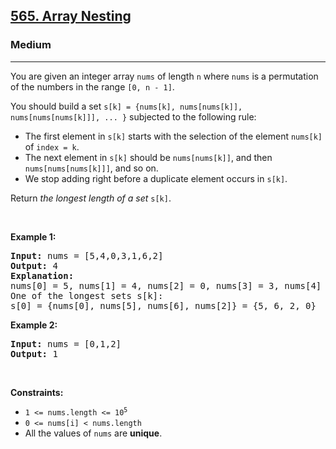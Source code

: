<h2><a href="https://leetcode.com/problems/array-nesting/">565. Array Nesting</a></h2><h3>Medium</h3><hr><div style="user-select: auto;"><p style="user-select: auto;">You are given an integer array <code style="user-select: auto;">nums</code> of length <code style="user-select: auto;">n</code> where <code style="user-select: auto;">nums</code> is a permutation of the numbers in the range <code style="user-select: auto;">[0, n - 1]</code>.</p>

<p style="user-select: auto;">You should build a set <code style="user-select: auto;">s[k] = {nums[k], nums[nums[k]], nums[nums[nums[k]]], ... }</code> subjected to the following rule:</p>

<ul style="user-select: auto;">
	<li style="user-select: auto;">The first element in <code style="user-select: auto;">s[k]</code> starts with the selection of the element <code style="user-select: auto;">nums[k]</code> of <code style="user-select: auto;">index = k</code>.</li>
	<li style="user-select: auto;">The next element in <code style="user-select: auto;">s[k]</code> should be <code style="user-select: auto;">nums[nums[k]]</code>, and then <code style="user-select: auto;">nums[nums[nums[k]]]</code>, and so on.</li>
	<li style="user-select: auto;">We stop adding right before a duplicate element occurs in <code style="user-select: auto;">s[k]</code>.</li>
</ul>

<p style="user-select: auto;">Return <em style="user-select: auto;">the longest length of a set</em> <code style="user-select: auto;">s[k]</code>.</p>

<p style="user-select: auto;">&nbsp;</p>
<p style="user-select: auto;"><strong style="user-select: auto;">Example 1:</strong></p>

<pre style="user-select: auto;"><strong style="user-select: auto;">Input:</strong> nums = [5,4,0,3,1,6,2]
<strong style="user-select: auto;">Output:</strong> 4
<strong style="user-select: auto;">Explanation:</strong> 
nums[0] = 5, nums[1] = 4, nums[2] = 0, nums[3] = 3, nums[4] = 1, nums[5] = 6, nums[6] = 2.
One of the longest sets s[k]:
s[0] = {nums[0], nums[5], nums[6], nums[2]} = {5, 6, 2, 0}
</pre>

<p style="user-select: auto;"><strong style="user-select: auto;">Example 2:</strong></p>

<pre style="user-select: auto;"><strong style="user-select: auto;">Input:</strong> nums = [0,1,2]
<strong style="user-select: auto;">Output:</strong> 1
</pre>

<p style="user-select: auto;">&nbsp;</p>
<p style="user-select: auto;"><strong style="user-select: auto;">Constraints:</strong></p>

<ul style="user-select: auto;">
	<li style="user-select: auto;"><code style="user-select: auto;">1 &lt;= nums.length &lt;= 10<sup style="user-select: auto;">5</sup></code></li>
	<li style="user-select: auto;"><code style="user-select: auto;">0 &lt;= nums[i] &lt; nums.length</code></li>
	<li style="user-select: auto;">All the values of <code style="user-select: auto;">nums</code> are <strong style="user-select: auto;">unique</strong>.</li>
</ul>
</div>